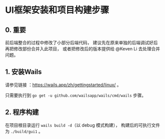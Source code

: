# UI框架安装和项目构建步骤

## 0. 重要

前后端整合的过程中修改了小部分后端代码，
建议先在原来单独的后端调试好后再把修改部份合并入此项目，
或者把修改后的版本提供给 @Keven Li 去处理合并问题。

## 1. 安装Wails

请参见链接 ：https://wails.app/zh/gettingstarted/linux/ 。

只需要执行到 `go get -u github.com/wailsapp/wails/cmd/wails` 步骤。


## 2. 程序构建

在项目根目录运行 `wails build -d`（以 debug 模式构建），
构建后的可执行文件为 `./build/gui1` 。